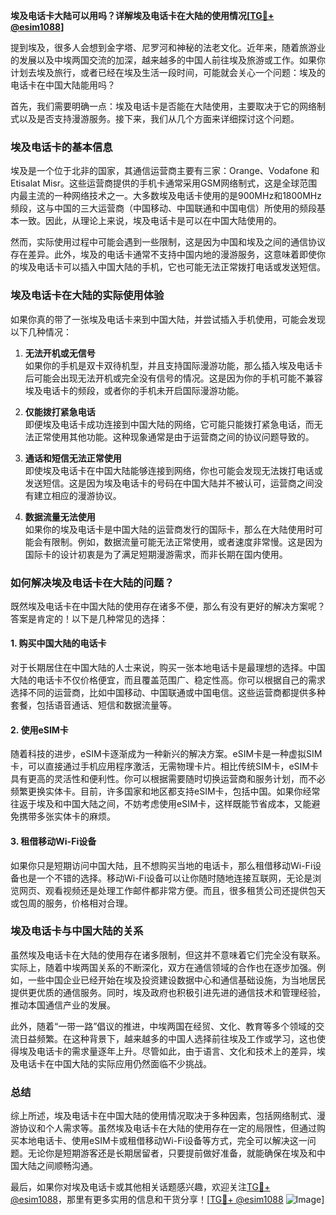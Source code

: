 **埃及电话卡大陆可以用吗？详解埃及电话卡在大陆的使用情况[[TG💪+ @esim1088](https://t.me/s/esim1088)]**

提到埃及，很多人会想到金字塔、尼罗河和神秘的法老文化。近年来，随着旅游业的发展以及中埃两国交流的加深，越来越多的中国人前往埃及旅游或工作。如果你计划去埃及旅行，或者已经在埃及生活一段时间，可能就会关心一个问题：埃及的电话卡在中国大陆能用吗？

首先，我们需要明确一点：埃及电话卡是否能在大陆使用，主要取决于它的网络制式以及是否支持漫游服务。接下来，我们从几个方面来详细探讨这个问题。

### 埃及电话卡的基本信息

埃及是一个位于北非的国家，其通信运营商主要有三家：Orange、Vodafone 和 Etisalat Misr。这些运营商提供的手机卡通常采用GSM网络制式，这是全球范围内最主流的一种网络技术之一。大多数埃及电话卡使用的是900MHz和1800MHz频段，这与中国的三大运营商（中国移动、中国联通和中国电信）所使用的频段基本一致。因此，从理论上来说，埃及电话卡是可以在中国大陆使用的。

然而，实际使用过程中可能会遇到一些限制，这是因为中国和埃及之间的通信协议存在差异。此外，埃及的电话卡通常不支持中国内地的漫游服务，这意味着即使你的埃及电话卡可以插入中国大陆的手机，它也可能无法正常拨打电话或发送短信。

### 埃及电话卡在大陆的实际使用体验

如果你真的带了一张埃及电话卡来到中国大陆，并尝试插入手机使用，可能会发现以下几种情况：

1. **无法开机或无信号**  
   如果你的手机是双卡双待机型，并且支持国际漫游功能，那么插入埃及电话卡后可能会出现无法开机或完全没有信号的情况。这是因为你的手机可能不兼容埃及电话卡的频段，或者你的手机未开启国际漫游功能。

2. **仅能拨打紧急电话**  
   即便埃及电话卡成功连接到中国大陆的网络，它可能只能拨打紧急电话，而无法正常使用其他功能。这种现象通常是由于运营商之间的协议问题导致的。

3. **通话和短信无法正常使用**  
   即使埃及电话卡在中国大陆能够连接到网络，你也可能会发现无法拨打电话或发送短信。这是因为埃及电话卡的号码在中国大陆并不被认可，运营商之间没有建立相应的漫游协议。

4. **数据流量无法使用**  
   如果你的埃及电话卡是中国大陆的运营商发行的国际卡，那么在大陆使用时可能会有限制。例如，数据流量可能无法正常使用，或者速度非常慢。这是因为国际卡的设计初衷是为了满足短期漫游需求，而非长期在国内使用。

### 如何解决埃及电话卡在大陆的问题？

既然埃及电话卡在中国大陆的使用存在诸多不便，那么有没有更好的解决方案呢？答案是肯定的！以下是几种常见的选择：

#### 1. 购买中国大陆的电话卡
对于长期居住在中国大陆的人士来说，购买一张本地电话卡是最理想的选择。中国大陆的电话卡不仅价格便宜，而且覆盖范围广、稳定性高。你可以根据自己的需求选择不同的运营商，比如中国移动、中国联通或中国电信。这些运营商都提供多种套餐，包括语音通话、短信和数据流量等。

#### 2. 使用eSIM卡
随着科技的进步，eSIM卡逐渐成为一种新兴的解决方案。eSIM卡是一种虚拟SIM卡，可以直接通过手机应用程序激活，无需物理卡片。相比传统SIM卡，eSIM卡具有更高的灵活性和便利性。你可以根据需要随时切换运营商和服务计划，而不必频繁更换实体卡。目前，许多国家和地区都支持eSIM卡，包括中国。如果你经常往返于埃及和中国大陆之间，不妨考虑使用eSIM卡，这样既能节省成本，又能避免携带多张实体卡的麻烦。

#### 3. 租借移动Wi-Fi设备
如果你只是短期访问中国大陆，且不想购买当地的电话卡，那么租借移动Wi-Fi设备也是一个不错的选择。移动Wi-Fi设备可以让你随时随地连接互联网，无论是浏览网页、观看视频还是处理工作邮件都非常方便。而且，很多租赁公司还提供包天或包周的服务，价格相对合理。

### 埃及电话卡与中国大陆的关系

虽然埃及电话卡在大陆的使用存在诸多限制，但这并不意味着它们完全没有联系。实际上，随着中埃两国关系的不断深化，双方在通信领域的合作也在逐步加强。例如，一些中国企业已经开始在埃及投资建设数据中心和通信基础设施，为当地居民提供更优质的通信服务。同时，埃及政府也积极引进先进的通信技术和管理经验，推动本国通信产业的发展。

此外，随着“一带一路”倡议的推进，中埃两国在经贸、文化、教育等多个领域的交流日益频繁。在这种背景下，越来越多的中国人选择前往埃及工作或学习，这也使得埃及电话卡的需求量逐年上升。尽管如此，由于语言、文化和技术上的差异，埃及电话卡在中国大陆的实际应用仍然面临不少挑战。

### 总结

综上所述，埃及电话卡在中国大陆的使用情况取决于多种因素，包括网络制式、漫游协议和个人需求等。虽然埃及电话卡在大陆的使用存在一定的局限性，但通过购买本地电话卡、使用eSIM卡或租借移动Wi-Fi设备等方式，完全可以解决这一问题。无论你是短期游客还是长期居留者，只要提前做好准备，就能确保在埃及和中国大陆之间顺畅沟通。

最后，如果你对埃及电话卡或其他相关话题感兴趣，欢迎关注[TG💪+ @esim1088](https://t.me/s/esim1088)，那里有更多实用的信息和干货分享！[[TG💪+ @esim1088](https://t.me/s/esim1088) ![Image](https://i.postimg.cc/4NQfJmqS/Snipaste-2025-05-13-00-14-12.png)]